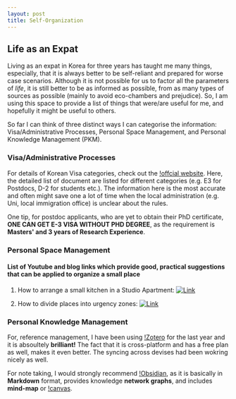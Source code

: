 ```yaml
---
layout: post
title: Self-Organization
---
```


## Life as an Expat
Living as an expat in Korea for three years has taught me many things, especially, that it is always better to be self-reliant and prepared for worse case scenarios. Although it is not possible for us to factor all the parameters of *life*, it is still better to be as informed as possible, from as many types of sources as possible (mainly to avoid eco-chambers and prejudice). So, I am using this space to provide a list of things that were/are useful for me, and hopefully it might be useful to others.

So far I can think of three distinct ways I can categorise the information: Visa/Administrative Processes, Personal Space Management, and Personal Knowledge Management (PKM).

### Visa/Administrative Processes
For details of Korean Visa categories, check out the [!offcial website](https://www.visa.go.kr/main/openMain.do).
Here, the detailed list of document are listed for different categories (e.g. E3 for Postdocs, D-2 for students etc.). The information here is the most accurate and often might save one a lot of time when the local administration (e.g. Uni, local immigration office) is unclear about the rules. 

One tip, for postdoc applicants, who are yet to obtain their PhD certificate, __ONE CAN GET E-3 VISA WITHOUT PHD DEGREE__, as the requirement is __Masters' and 3 years of Research Experience__.

### Personal Space Management

#### List of Youtube and blog links which provide good, practical suggestions that can be applied to organize a small place

1. How to arrange a small kitchen in a Studio Apartment: [![Link](https://img.youtube.com/vi/BT-u-DF3rQo/0.jpg)](https://www.youtube.com/watch?v=BT-u-DF3rQo)


2. How to divide places into urgency zones: [![Link](https://img.youtube.com/vi/_SNiAdmA51Q/0.jpg)](https://www.youtube.com/watch?v=_SNiAdmA51Q)
<!-- ### How to divide places into urgency zones: -->


### Personal Knowledge Management
For, reference management, I have been using [!Zotero](https://www.zotero.org) for the last year and it is absoultely __brilliant!__
The fact that it is cross-platform and has a free plan as well, makes it even better. 
The syncing across devises had been wokring nicely as well. 

For note taking, I would strongly recommend [!Obsidian](https://obsidian.md), as it is basically in __Markdown__ format, provides knowledge __network graphs__, and includes __mind-map__ or [!canvas](https://obsidian.md/canvas).
